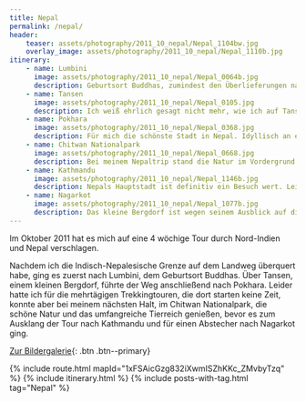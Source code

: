 ```yaml
---
title: Nepal
permalink: /nepal/
header:
    teaser: assets/photography/2011_10_nepal/Nepal_1104bw.jpg
    overlay_image: assets/photography/2011_10_nepal/Nepal_1110b.jpg
itinerary:
    - name: Lumbini
      image: assets/photography/2011_10_nepal/Nepal_0064b.jpg
      description: Geburtsort Buddhas, zumindest den Überlieferungen nach, und daher ein entsprechend wichtiger Ort im Buddhismus. Der Ort liegt nicht weit von der Indischen Grenze entfernt und eignet sich daher sehr gut als erster Halt, wenn man auf dem Landweg reist. Nach Varanasi definitiv ein ruhigerer Halt mit etlichen Tempel in der Umgebung, die man am besten per Fahrrad erkundet.
    - name: Tansen
      image: assets/photography/2011_10_nepal/Nepal_0105.jpg
      description: Ich weiß ehrlich gesagt nicht mehr, wie ich auf Tansen gekommen bin, die Idee dahinter war jedoch sich etwas an die Höhe zu gewöhnen bevor es weiter geht. Keine Ahnung ob es am Ende sinnvoll war oder nicht, war in jedem Fall ein entspanntes Bergdorf fernab des Massentourismus.
    - name: Pokhara
      image: assets/photography/2011_10_nepal/Nepal_0368.jpg
      description: Für mich die schönste Stadt in Nepal. Idyllisch an einem See gelegen, bietet sie Ausblick auf diverse Gebirgsketten und ist Ausgangspunkt von mehreren Trekkingtouren. Aber auch wenn man keine mehrtägigen Wanderungen unternimmt, kann man einige Berge als Tagestour erklimmen.
    - name: Chitwan Nationalpark
      image: assets/photography/2011_10_nepal/Nepal_0668.jpg
      description: Bei meinem Nepaltrip stand die Natur im Vordergrund und daher durfte ein Besuch im größten Nationalpark des Landes nicht fehlen. Selbst wenn ich keinen Tiger gesehen habe, so doch andere exotische Tierarten wie Nashörner, Elefanten, Krokodile und jede Menge Vögel.
    - name: Kathmandu
      image: assets/photography/2011_10_nepal/Nepal_1146b.jpg
      description: Nepals Hauptstadt ist definitiv ein Besuch wert. Leider wurden 2015 etliche historische Stätte durch ein Erdbeben zerstört, so dass ich nicht sagen kann was alles noch erhalten ist, aber der Stadtkern und die vielen Stupas und Tempel waren sehr beeindruckend.
    - name: Nagarkot
      image: assets/photography/2011_10_nepal/Nepal_1077b.jpg
      description: Das kleine Bergdorf ist wegen seinem Ausblick auf diverse Gebirgsketten, wie beispielsweise dem Everest, ein beliebtes Ausflugsziel. Man darf aber nicht vergessen, dass man für einen solchen Ausblick immer etwas Glück braucht. Aufgrund der Höhe war es dort auch deutlich frischer als im restlichen Land.
---
```


Im Oktober 2011 hat es mich auf eine 4 wöchige Tour durch Nord-Indien und Nepal verschlagen.

Nachdem ich die Indisch-Nepalesische Grenze auf dem Landweg überquert habe, ging es zuerst nach Lumbini, dem Geburtsort Buddhas.
Über Tansen, einem kleinen Bergdorf, führte der Weg anschließend nach Pokhara. 
Leider hatte ich für die mehrtägigen Trekkingtouren, die dort starten keine Zeit, konnte aber bei meinem nächsten Halt, im Chitwan Nationalpark, 
die schöne Natur und das umfangreiche Tierreich genießen, bevor es zum Ausklang der Tour nach Kathmandu und für einen Abstecher nach Nagarkot ging.

[Zur Bildergalerie](/photography/nepal-2011/){: .btn .btn--primary}

{% include route.html mapId="1xFSAicGzg832iXwmISZhKKc_ZMvbyTzq" %}
{% include itinerary.html %}
{% include posts-with-tag.html tag="Nepal" %}
